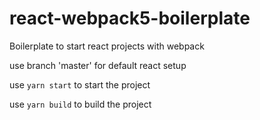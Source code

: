 # react-webpack5-boilerplate
Boilerplate to start react projects with webpack

use branch 'master' for default react setup

use ``yarn start`` to start the project

use ``yarn build`` to build the project

